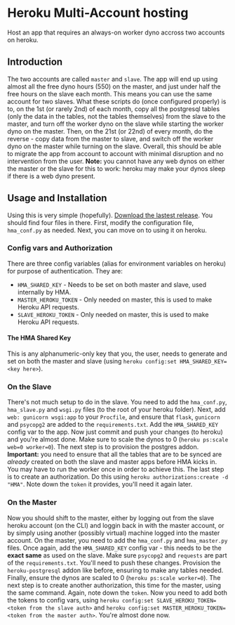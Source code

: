 # Heroku Multi-Account hosting
Host an app that requires an always-on worker dyno accross two accounts on heroku.

## Introduction
The two accounts are called `master` and `slave`. The app will end up using almost all the free dyno hours (550) on the master, and just under half the free hours on the slave each month. This means you can use the same account for two slaves. What these scripts do (once configured properly) is to, on the 1st (or rarely 2nd) of each month, copy all the postgresql tables (only the data in the tables, not the tables themselves) from the slave to the master, and turn off the worker dyno on the slave while starting the worker dyno on the master. Then, on the 21st (or 22nd) of every month, do the reverse - copy data from the master to slave, and switch off the worker dyno on the master while turning on the slave.
Overall, this should be able to migrate the app from account to account with minimal disruption and no intervention from the user.
**Note:** you cannot have any web dynos on either the master or the slave for this to work: heroku may make your dynos sleep if there is a web dyno present.

## Usage and Installation
Using this is very simple (hopefully). [Download the lastest release](https://github.com/Lord-of-the-Galaxy/heroku-multi-account/releases). You should find four files in there. First, modify the configuration file, `hma_conf.py` as needed. Next, you can move on to using it on heroku.

### Config vars and Authorization
There are three config variables (alias for environment variables on heroku) for purpose of authentication. They are:
* `HMA_SHARED_KEY` - Needs to be set on both master and slave, used internally by HMA.
* `MASTER_HEROKU_TOKEN` - Only needed on master, this is used to make Heroku API requests.
* `SLAVE_HEROKU_TOKEN` - Only needed on master, this is used to make Heroku API requests.

#### The HMA Shared Key
This is any alphanumeric-only key that you, the user, needs to generate and set on both the master and slave (using `heroku config:set HMA_SHARED_KEY=<key here>`).

### On the Slave
There's not much setup to do in the slave. You need to add the `hma_conf.py`, `hma_slave.py` and `wsgi.py` files (to the root of your heroku folder). Next, add `web: gunicorn wsgi:app` to your `Procfile`, and ensure that `flask`, `gunicorn` and `psycopg2` are added to the `requirements.txt`. Add the `HMA_SHARED_KEY` config var to the app. Now just commit and push your changes (to heroku) and you're almost done. Make sure to scale the dynos to 0 (`heroku ps:scale web=0 worker=0`).
The next step is to provision the postgres addon. **Important:** you need to ensure that all the tables that are to be synced are _already_ created on both the slave and master apps before HMA kicks in. You may have to run the worker once in order to achieve this.
The last step is to create an authorization. Do this using `heroku authorizations:create -d "HMA"`. Note down the `token` it provides, you'll need it again later.

### On the Master
Now you should shift to the master, either by logging out from the slave heroku account (on the CLI) and loggin back in with the master account, or by simply using another (possibly virtual) machine logged into the master account.
On the master, you need to add the `hma_conf.py` and `hma_master.py` files. Once again, add the `HMA_SHARED_KEY` config var - this needs to be the **exact same** as used on the slave. Make sure `psycopg2` and `requests` are part of the `requirements.txt`. You'll need to push these changes. Provision the `heroku-postgresql` addon like before, ensuring to make any tables needed. Finally, ensure the dynos are scaled to 0 (`heroku ps:scale worker=0`).
The next step is to create another authorization, this time for the master, using the same command. Again, note down the `token`. Now you need to add both the tokens to config vars, using `heroku config:set SLAVE_HEROKU_TOKEN=<token from the slave auth>` and `heroku config:set MASTER_HEROKU_TOKEN=<token from the master auth>`. You're almost done now.
